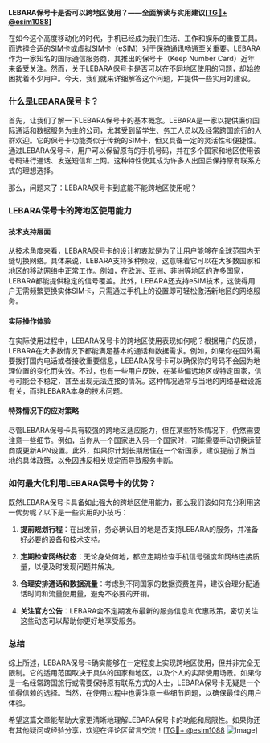 **LEBARA保号卡是否可以跨地区使用？——全面解读与实用建议[[TG💪+ @esim1088](https://t.me/s/esim1088)]**

在如今这个高度移动化的时代，手机已经成为我们生活、工作和娱乐的重要工具。而选择合适的SIM卡或虚拟SIM卡（eSIM）对于保持通讯畅通至关重要。LEBARA作为一家知名的国际通信服务商，其推出的保号卡（Keep Number Card）近年来备受关注。然而，关于LEBARA保号卡是否可以在不同地区使用的问题，却始终困扰着不少用户。今天，我们就来详细解答这个问题，并提供一些实用的建议。

### 什么是LEBARA保号卡？

首先，让我们了解一下LEBARA保号卡的基本概念。LEBARA是一家以提供廉价国际通话和数据服务为主的公司，尤其受到留学生、务工人员以及经常跨国旅行的人群欢迎。它的保号卡功能类似于传统的SIM卡，但又具备一定的灵活性和便捷性。通过LEBARA保号卡，用户可以保留原有的手机号码，并在多个国家和地区使用该号码进行通话、发送短信和上网。这种特性使其成为许多人出国后保持原有联系方式的理想选择。

那么，问题来了：LEBARA保号卡到底能不能跨地区使用呢？

### LEBARA保号卡的跨地区使用能力

#### 技术支持层面

从技术角度来看，LEBARA保号卡的设计初衷就是为了让用户能够在全球范围内无缝切换网络。具体来说，LEBARA支持多种频段，这意味着它可以在大多数国家和地区的移动网络中正常工作。例如，在欧洲、亚洲、非洲等地区的许多国家，LEBARA都能提供稳定的信号覆盖。此外，LEBARA还支持eSIM技术，这使得用户无需频繁更换实体SIM卡，只需通过手机上的设置即可轻松激活新地区的网络服务。

#### 实际操作体验

在实际使用过程中，LEBARA保号卡的跨地区使用表现如何呢？根据用户的反馈，LEBARA在大多数情况下都能满足基本的通话和数据需求。例如，如果你在国外需要拨打国内电话或者接收重要信息，LEBARA保号卡可以确保你的号码不会因为地理位置的变化而失效。不过，也有一些用户反映，在某些偏远地区或特定国家，信号可能会不稳定，甚至出现无法连接的情况。这种情况通常与当地的网络基础设施有关，而非LEBARA本身的技术问题。

#### 特殊情况下的应对策略

尽管LEBARA保号卡具有较强的跨地区适应能力，但在某些特殊情况下，仍然需要注意一些细节。例如，当你从一个国家进入另一个国家时，可能需要手动切换运营商或更新APN设置。此外，如果你计划长期居住在一个新国家，建议提前了解当地的具体政策，以免因违反相关规定而导致服务中断。

### 如何最大化利用LEBARA保号卡的优势？

既然LEBARA保号卡具备如此强大的跨地区使用能力，那么我们该如何充分利用这一优势呢？以下是一些实用的小技巧：

1. **提前规划行程**：在出发前，务必确认目的地是否支持LEBARA的服务，并准备好必要的设备和技术支持。
   
2. **定期检查网络状态**：无论身处何地，都应定期检查手机信号强度和网络连接质量，以便及时发现问题并解决。

3. **合理安排通话和数据流量**：考虑到不同国家的数据资费差异，建议合理分配通话时间和流量使用量，避免不必要的开销。

4. **关注官方公告**：LEBARA会不定期发布最新的服务信息和优惠政策，密切关注这些动态可以帮助你更好地享受服务。

### 总结

综上所述，LEBARA保号卡确实能够在一定程度上实现跨地区使用，但并非完全无限制。它的适用范围取决于具体的国家和地区，以及个人的实际使用场景。如果你是一名经常跨国旅行或需要保持原有联系方式的人士，LEBARA保号卡无疑是一个值得信赖的选择。当然，在使用过程中也需注意一些细节问题，以确保最佳的用户体验。

希望这篇文章能帮助大家更清晰地理解LEBARA保号卡的功能和局限性。如果你还有其他疑问或经验分享，欢迎在评论区留言交流！[[TG💪+ @esim1088](https://t.me/s/esim1088) ![Image](https://i.postimg.cc/4NQfJmqS/Snipaste-2025-05-13-00-14-12.png)]
